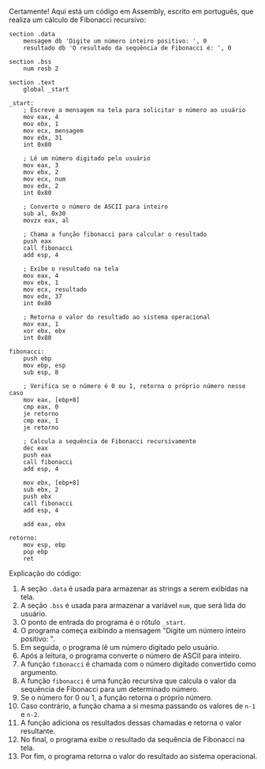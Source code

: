Certamente! Aqui está um código em Assembly, escrito em português, que realiza um cálculo de Fibonacci recursivo:

```
section .data
    mensagem db 'Digite um número inteiro positivo: ', 0
    resultado db 'O resultado da sequência de Fibonacci é: ', 0

section .bss
    num resb 2

section .text
    global _start
    
_start:
    ; Escreve a mensagem na tela para solicitar o número ao usuário
    mov eax, 4
    mov ebx, 1
    mov ecx, mensagem
    mov edx, 31
    int 0x80
    
    ; Lê um número digitado pelo usuário
    mov eax, 3
    mov ebx, 2
    mov ecx, num
    mov edx, 2
    int 0x80
    
    ; Converte o número de ASCII para inteiro
    sub al, 0x30
    movzx eax, al

    ; Chama a função fibonacci para calcular o resultado
    push eax
    call fibonacci
    add esp, 4
    
    ; Exibe o resultado na tela
    mov eax, 4
    mov ebx, 1
    mov ecx, resultado
    mov edx, 37
    int 0x80
    
    ; Retorna o valor do resultado ao sistema operacional
    mov eax, 1
    xor ebx, ebx
    int 0x80
    
fibonacci:
    push ebp
    mov ebp, esp
    sub esp, 8
    
    ; Verifica se o número é 0 ou 1, retorna o próprio número nesse caso
    mov eax, [ebp+8]
    cmp eax, 0
    je retorno
    cmp eax, 1
    je retorno
    
    ; Calcula a sequência de Fibonacci recursivamente
    dec eax
    push eax
    call fibonacci
    add esp, 4
    
    mov ebx, [ebp+8]
    sub ebx, 2
    push ebx
    call fibonacci
    add esp, 4
    
    add eax, ebx

retorno:
    mov esp, ebp
    pop ebp
    ret
```

Explicação do código:

1. A seção `.data` é usada para armazenar as strings a serem exibidas na tela.
2. A seção `.bss` é usada para armazenar a variável `num`, que será lida do usuário.
3. O ponto de entrada do programa é o rótulo `_start`.
4. O programa começa exibindo a mensagem "Digite um número inteiro positivo: ".
5. Em seguida, o programa lê um número digitado pelo usuário.
6. Após a leitura, o programa converte o número de ASCII para inteiro.
7. A função `fibonacci` é chamada com o número digitado convertido como argumento.
8. A função `fibonacci` é uma função recursiva que calcula o valor da sequência de Fibonacci para um determinado número.
9. Se o número for 0 ou 1, a função retorna o próprio número.
10. Caso contrário, a função chama a si mesma passando os valores de `n-1` e `n-2`.
11. A função adiciona os resultados dessas chamadas e retorna o valor resultante.
12. No final, o programa exibe o resultado da sequência de Fibonacci na tela.
13. Por fim, o programa retorna o valor do resultado ao sistema operacional.